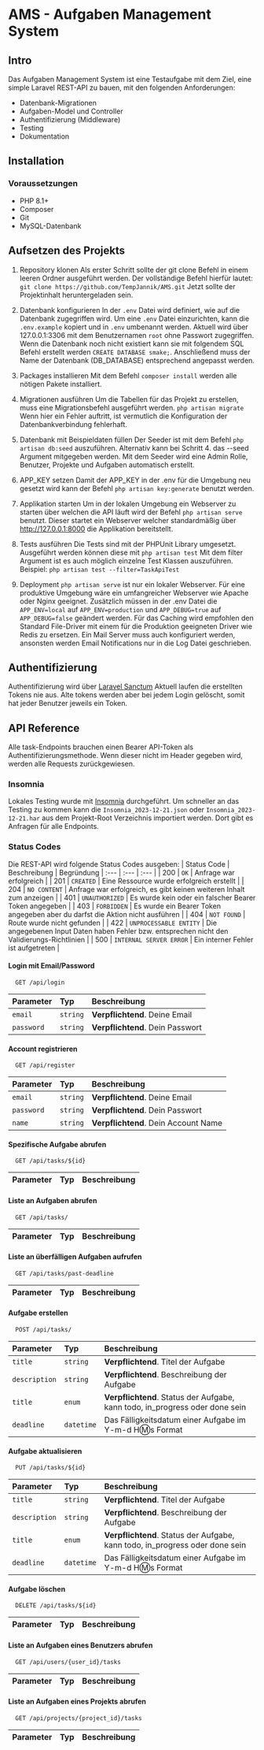 # AMS - Aufgaben Management System

## Intro
Das Aufgaben Management System ist eine Testaufgabe mit dem Ziel, eine simple Laravel REST-API zu bauen, mit den folgenden Anforderungen:
* Datenbank-Migrationen
* Aufgaben-Model und Controller
* Authentifizierung (Middleware)
* Testing
* Dokumentation

## Installation
### Voraussetzungen
* PHP 8.1+
* Composer
* Git
* MySQL-Datenbank

## Aufsetzen des Projekts
1. Repository klonen
Als erster Schritt sollte der git clone Befehl in einem leeren Ordner ausgeführt werden. 
Der vollständige Befehl hierfür lautet: `git clone https://github.com/TempJannik/AMS.git`
Jetzt sollte der Projektinhalt heruntergeladen sein.

2. Datenbank konfigurieren
In der `.env` Datei wird definiert, wie auf die Datenbank zugegriffen wird. Um eine `.env` Datei einzurichten, kann die `.env.example` kopiert und in `.env` umbenannt werden. Aktuell wird über 127.0.0.1:3306 mit dem Benutzernamen `root` ohne Passwort zugegriffen. Wenn die Datenbank noch nicht existiert kann sie mit folgendem SQL Befehl erstellt werden `CREATE DATABASE smake;`. Anschließend muss der Name der Datenbank (DB_DATABASE) entsprechend angepasst werden.

3. Packages installieren
Mit dem Befehl `composer install` werden alle nötigen Pakete installiert.

4. Migrationen ausführen
Um die Tabellen für das Projekt zu erstellen, muss eine Migrationsbefehl ausgeführt werden.
`php artisan migrate`
Wenn hier ein Fehler auftritt, ist vermutlich die Konfiguration der Datenbankverbindung fehlerhaft.

5. Datenbank mit Beispieldaten füllen
Der Seeder ist mit dem Befehl `php artisan db:seed` auszuführen. Alternativ kann bei Schritt 4. das --seed Argument mitgegeben werden. Mit dem Seeder wird eine Admin Rolle, Benutzer, Projekte und Aufgaben automatisch erstellt.

6. APP_KEY setzen
Damit der APP_KEY in der .env für die Umgebung neu gesetzt wird kann der Befehl `php artisan key:generate` benutzt werden.

7. Applikation starten
Um in der lokalen Umgebung ein Webserver zu starten über welchen die API läuft wird der Befehl `php artisan serve` benutzt. Dieser startet ein Webserver welcher standardmäßig über http://127.0.0.1:8000 die Applikation bereitstellt.

8. Tests ausführen
Die Tests sind mit der PHPUnit Library umgesetzt. Ausgeführt werden können diese mit `php artisan test`
Mit dem filter Argument ist es auch möglich einzelne Test Klassen auszuführen. Beispiel: `php artisan test --filter=TaskApiTest`

9. Deployment
`php artisan serve` ist nur ein lokaler Webserver. Für eine produktive Umgebung wäre ein umfangreicher Webserver wie Apache oder Nginx geeignet.
Zusätzlich müssen in der .env Datei die `APP_ENV=local` auf `APP_ENV=production` und `APP_DEBUG=true` auf `APP_DEBUG=false` geändert werden.
Für das Caching wird empfohlen den Standard File-Driver mit einem für die Produktion geeigneten Driver wie Redis zu ersetzen.
Ein Mail Server muss auch konfiguriert werden, ansonsten werden Email Notifications nur in die Log Datei geschrieben.

## Authentifizierung
Authentifizierung wird über [Laravel Sanctum](https://laravel.com/docs/10.x/sanctum)
Aktuell laufen die erstellten Tokens nie aus. Alte tokens werden aber bei jedem Login gelöscht, somit hat jeder Benutzer jeweils ein Token.

## API Reference
Alle task-Endpoints brauchen einen Bearer API-Token als Authentifizierungsmethode. Wenn dieser nicht im Header gegeben wird, werden alle Requests zurückgewiesen.

### Insomnia
Lokales Testing wurde mit [Insomnia](https://insomnia.rest) durchgeführt. Um schneller an das Testing zu kommen kann die `Insomnia_2023-12-21.json` oder `Insomnia_2023-12-21.har` aus dem Projekt-Root Verzeichnis importiert werden. Dort gibt es Anfragen für alle Endpoints.

### Status Codes

Die REST-API wird folgende Status Codes ausgeben:
| Status Code | Beschreibung | Begründung
| :--- | :--- | :--- |
| 200 | `OK` | Anfrage war erfolgreich |
| 201 | `CREATED` | Eine Ressource wurde erfolgreich erstellt |
| 204 | `NO CONTENT` | Anfrage war erfolgreich, es gibt keinen weiteren Inhalt zum anzeigen |
| 401 | `UNAUTHORIZED` | Es wurde kein oder ein falscher Bearer Token angegeben |
| 403 | `FORBIDDEN` | Es wurde ein Bearer Token angegeben aber du darfst die Aktion nicht ausführen |
| 404 | `NOT FOUND` | Route wurde nicht gefunden |
| 422 | `UNPROCESSABLE ENTITY` | Die angegebenen Input Daten haben Fehler bzw. entsprechen nicht den Validierungs-Richtlinien |
| 500 | `INTERNAL SERVER ERROR` | Ein interner Fehler ist aufgetreten |

#### Login mit Email/Password

```http
  GET /api/login
```

| Parameter | Typ     | Beschreibung                |
| :-------- | :------- | :------------------------- |
| `email` | `string` | **Verpflichtend**. Deine Email |
| `password` | `string` | **Verpflichtend**. Dein Passwort |

#### Account registrieren

```http
  GET /api/register
```

| Parameter | Typ     | Beschreibung                |
| :-------- | :------- | :------------------------- |
| `email` | `string` | **Verpflichtend**. Deine Email |
| `password` | `string` | **Verpflichtend**. Dein Passwort |
| `name` | `string` | **Verpflichtend**. Dein Account Name |

#### Spezifische Aufgabe abrufen

```http
  GET /api/tasks/${id}
```

| Parameter | Typ     | Beschreibung                |
| :-------- | :------- | :-------------------------------- |

#### Liste an Aufgaben abrufen

```http
  GET /api/tasks/
```

| Parameter | Typ     | Beschreibung                |
| :-------- | :------- | :-------------------------------- |

#### Liste an überfälligen Aufgaben aufrufen

```http
  GET /api/tasks/past-deadline
```

| Parameter | Typ     | Beschreibung                |
| :-------- | :------- | :-------------------------------- |


#### Aufgabe erstellen

```http
  POST /api/tasks/
```

| Parameter | Typ     | Beschreibung                |
| :-------- | :------- | :-------------------------------- |
| `title` | `string` | **Verpflichtend**. Titel der Aufgabe |
| `description` | `string` | **Verpflichtend**. Beschreibung der Aufgabe |
| `title` | `enum` | **Verpflichtend**. Status der Aufgabe, kann todo, in_progress oder done sein |
| `deadline` | `datetime` | Das Fälligkeitsdatum einer Aufgabe im Y-m-d H:m:s Format |

#### Aufgabe aktualisieren

```http
  PUT /api/tasks/${id}
```

| Parameter | Typ     | Beschreibung                |
| :-------- | :------- | :-------------------------------- |
| `title` | `string` | **Verpflichtend**. Titel der Aufgabe |
| `description` | `string` | **Verpflichtend**. Beschreibung der Aufgabe |
| `title` | `enum` | **Verpflichtend**. Status der Aufgabe, kann todo, in_progress oder done sein |
| `deadline` | `datetime` | Das Fälligkeitsdatum einer Aufgabe im Y-m-d H:m:s Format |

#### Aufgabe löschen

```http
  DELETE /api/tasks/${id}
```

| Parameter | Typ     | Beschreibung                |
| :-------- | :------- | :-------------------------------- |

#### Liste an Aufgaben eines Benutzers abrufen

```http
  GET /api/users/{user_id}/tasks
```

| Parameter | Typ     | Beschreibung                |
| :-------- | :------- | :-------------------------------- |

#### Liste an Aufgaben eines Projekts abrufen

```http
  GET /api/projects/{project_id}/tasks
```

| Parameter | Typ     | Beschreibung                |
| :-------- | :------- | :-------------------------------- |
